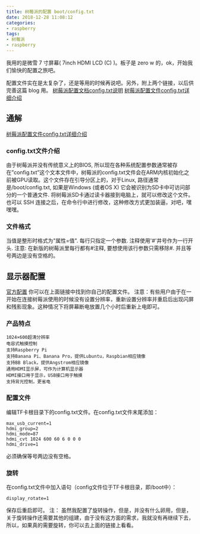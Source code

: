 ```yaml
---
title: 树莓派的配置 boot/config.txt
date: 2018-12-28 11:08:12
categories:
- raspberry
tags:
- 树莓派
- raspberry
---
```

我用的是微雪 7 寸屏幕( 7inch HDMI LCD (C) )。板子是 zero w 的，ok，开始我们愉快的配置之旅吧。
<!--more-->
配置文件实在是太复杂了，还是等用的时候再说吧。另外，附上两个链接，以后供完善这篇 blog 用。
[树莓派配置文档config.txt说明](https://my.oschina.net/funnky/blog/132885)
[树莓派配置文件config.txt详细介绍](https://www.jianshu.com/p/4b6934487587)
## 通解
[树莓派配置文件config.txt详细介绍](https://www.jianshu.com/p/4b6934487587)
### config.txt文件介绍
由于树莓派并没有传统意义上的BIOS, 所以现在各种系统配置参数通常被存在”config.txt”这个文本文件中，树莓派的config.txt文件会在ARM内核初始化之前被GPU读取。这个文件存在引导分区上的，对于Linux, 路径通常是/boot/config.txt, 如果是Windows (或者OS X) 它会被识别为SD卡中可访问部分的一个普通文件.
将树莓派SD卡通过读卡器接到电脑上，就可以修改这个文件。
也可以 SSH 连接之后，在命令行中进行修改，这种修改方式更加装逼，对吧，嘿嘿嘿。
### 文件格式
当值是整形时格式为"属性=值". 每行只指定一个参数. 注释使用'#'井号作为一行开头.
注意: 在新版的树莓派里每行都有#注释, 要想使用该行参数只需移除#.
并且等号两边是没有空格的。
## 显示器配置
[官方配置](http://www.waveshare.net/wiki/7inch_HDMI_LCD_(C))
你可以在上面链接中找到你自己的配置文件。
注意：有些用户由于在一开始在连接树莓派使用的时候没有设置分辨率，重新设置分辨率并重启后出现闪屏和残影现象。这种情况下将屏幕断电放置几个小时后重新上电即可。
### 产品特点

	1024×600超清分辨率
	电容式触摸控制
	支持Raspberry Pi
	支持Banana Pi、Banana Pro，提供Lubuntu，Raspbian相应镜像
	支持BB Black，提供Angstrom相应镜像
	通用HDMI显示屏，可作为计算机显示器
	HDMI接口用于显示，USB接口用于触摸
	支持背光控制，更省电
	
### 配置文件
编辑TF卡根目录下的config.txt文件。在config.txt文件末尾添加：

	max_usb_current=1
	hdmi_group=2
	hdmi_mode=87
	hdmi_cvt 1024 600 60 6 0 0 0
	hdmi_drive=1
	
必须确保等号两边没有空格。
### 旋转
在config.txt文件中加入语句（config文件位于TF卡根目录，即/boot中）：

	display_rotate=1
	
保存后重启即可。
注： 虽然我配置了旋转操作，但是，并没有什么卵用，但是，关于旋转操作还需要其他的组建，由于没有这方面的需求，我就没有再继续下去，所以，如果真的需要旋转，你可以去上面的链接上看看。
